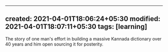 
---
created: 2021-04-01T18:06:24+05:30
modified: 2021-04-01T18:07:11+05:30
tags: [learning]
---
 The story of one man's effort in building a massive Kannada dictionary over 40 years and him open sourcing it for posterity. 
